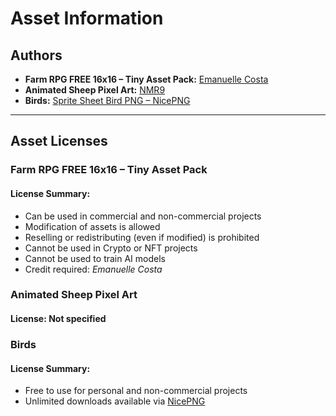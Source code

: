 # Asset Information

## Authors
- **Farm RPG FREE 16x16 – Tiny Asset Pack:** [Emanuelle Costa](https://emanuellecosta.itch.io)
- **Animated Sheep Pixel Art:** [NMR9](https://itch.io/profile/nmr9)  
- **Birds:** [Sprite Sheet Bird PNG – NicePNG](https://www.nicepng.com/ourpic/u2q8q8i1q8w7r5i1_sprite-sheet-bird-png/)

---

## Asset Licenses

### Farm RPG FREE 16x16 – Tiny Asset Pack
#### **License Summary:**
- Can be used in commercial and non-commercial projects  
- Modification of assets is allowed  
- Reselling or redistributing (even if modified) is prohibited  
- Cannot be used in Crypto or NFT projects  
- Cannot be used to train AI models  
- Credit required: *Emanuelle Costa*

### Animated Sheep Pixel Art
#### **License:** Not specified

### Birds
#### **License Summary:**
- Free to use for personal and non-commercial projects  
- Unlimited downloads available via [NicePNG](https://www.nicepng.com/ourpic/u2q8q8i1q8w7r5i1_sprite-sheet-bird-png/)
